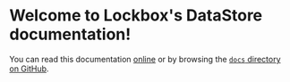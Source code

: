 # Welcome to Lockbox's DataStore documentation!

You can read this documentation [online][online-docs-link] or by browsing the
[`docs` directory on GitHub][repo-docs-link].

[online-docs-link]: https://mozilla-lockbox.github.io/lockbox-datastore/
[repo-docs-link]: https://github.com/mozilla-lockbox/lockbox-datastore/tree/master/docs
